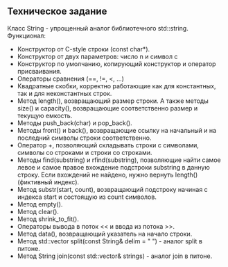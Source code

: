 ## Техническое задание

Класс String - упрощенный аналог библиотечного std::string. Функционал:
* Конструктор от C-style строки (const char*).
* Конструктор от двух параметров: число n и символ c
* Конструктор по умолчанию, копирующий конструктор и оператор присваивания.
* Операторы сравнения (==, !=, <, ...)
* Квадратные скобки, корректно работающие как для константных, так и для неконстантных строк.
* Метод length(), возвращающий размер строки. А также методы size() и capacity(), возвращающие соответственно размер и текущую емкость.
* Методы push_back(char) и pop_back().
* Методы front() и back(), возвращающие ссылку на начальный и на последний символы строки соответственно.
* Оператор +, позволяющий складывать строки с символами, символы со строками и строки со строками.
* Методы find(substring) и rfind(substring), позволяющие найти самое левое и самое правое вхождение подстроки substring в данную строку. Если вхождений не найдено, нужно вернуть length() (фиктивный индекс).
* Метод substr(start, count), возвращающий подстроку начиная с индекса start и состоящую из count символов.
* Метод empty().
* Метод clear().
* Метод shrink_to_fit().
* Операторы вывода в поток << и ввода из потока >>.
* Метод data(), возвращающий указатель на начало строки.
* Метод std::vector<String> split(const String& delim = " ") - аналог split в питоне.
* Метод String join(const std::vector<String>& strings) - аналог join в питоне.